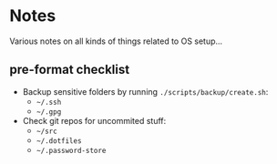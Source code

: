 # Notes

Various notes on all kinds of things related to OS setup...

## pre-format checklist

- Backup sensitive folders by running `./scripts/backup/create.sh`:
  - `~/.ssh`
  - `~/.gpg`
- Check git repos for uncommited stuff:
  - `~/src`
  - `~/.dotfiles`
  - `~/.password-store`
